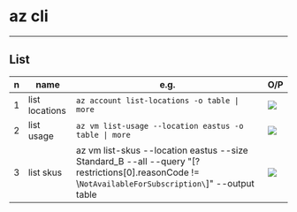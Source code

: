 # az cli

---

## List
|n|name|e.g.|O/P|
|-|----|----|---|
|1|list locations|`az account list-locations -o table \| more`|<img src="https://i.imgur.com/rJJKMTL.png">|
|2|list usage|`az vm list-usage --location eastus -o table \| more`|<img src="https://i.imgur.com/hRjanE0.png">|
|3|list skus|az vm list-skus --location eastus --size Standard_B --all --query "[?restrictions[0].reasonCode != \\`NotAvailableForSubscription\`]" --output table |<img src="https://i.imgur.com/mqtKLqN.png">|
